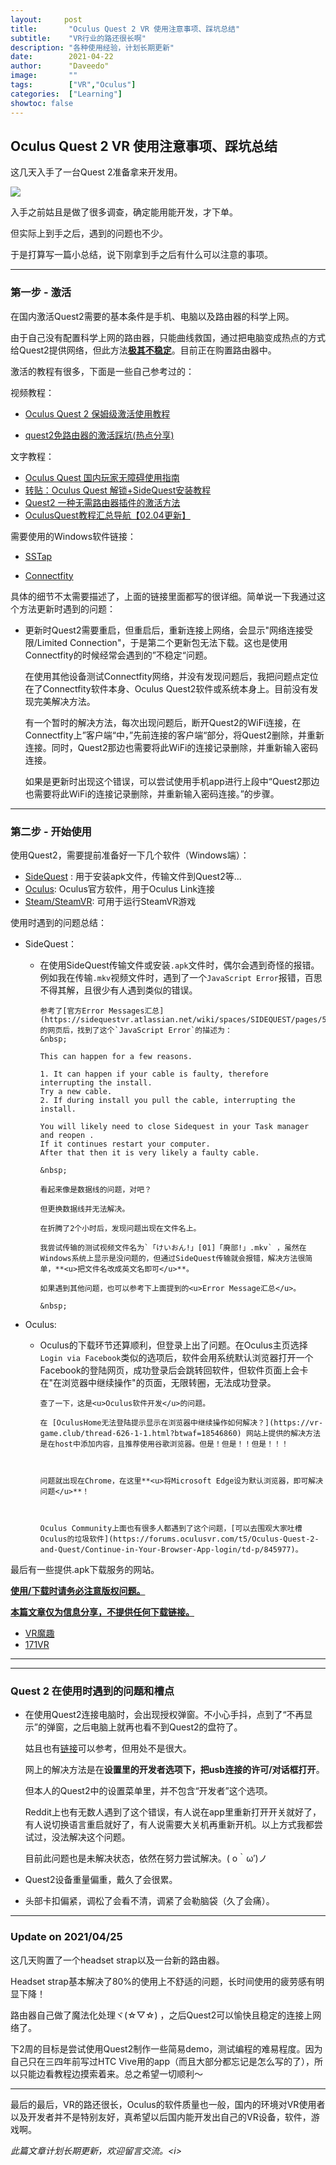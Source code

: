 ```yaml
---
layout:     post
title:       "Oculus Quest 2 VR 使用注意事项、踩坑总结"
subtitle:    "VR行业的路还很长啊"
description: "各种使用经验，计划长期更新"
date:        2021-04-22
author:      "Daveedo"
image:       ""
tags:        ["VR","Oculus"]
categories:  ["Learning"]
showtoc: false
---
```


## Oculus Quest 2 VR 使用注意事项、踩坑总结

这几天入手了一台Quest 2准备拿来开发用。

![](https://z3.ax1x.com/2021/04/25/czEtTx.jpg)

入手之前姑且是做了很多调查，确定能用能开发，才下单。

但实际上到手之后，遇到的问题也不少。

于是打算写一篇小总结，说下刚拿到手之后有什么可以注意的事项。

---

### 第一步 - 激活

在国内激活Quest2需要的基本条件是手机、电脑以及路由器的科学上网。

由于自己没有配置科学上网的路由器，只能曲线救国，通过把电脑变成热点的方式给Quest2提供网络，但此方法<u>**极其不稳定**</u>。目前正在购置路由器中。

激活的教程有很多，下面是一些自己参考过的：

视频教程：

- [Oculus Quest 2 保姆级激活使用教程](https://www.bilibili.com/video/BV1GU4y1p7Ty)

- [quest2免路由器的激活踩坑(热点分享)](https://www.bilibili.com/video/BV1Vv41147S9)

文字教程：

- [Oculus Quest 国内玩家无障碍使用指南](http://www.vr42.com/t/187)
- [转贴：Oculus Quest 解锁+SideQuest安装教程](https://zhuanlan.zhihu.com/p/343966231)
- [Quest2 一种无需路由器插件的激活方法](https://blog.morxi.com/archives/73.html)
- [OculusQuest教程汇总导航【02.04更新】](https://vr-game.club/thread-632-1-1.html?btwaf=97624374)

需要使用的Windows软件链接：

- [SSTap](https://github.com/solikethis/SSTap-backup)

- [Connectfity](https://www.connectify.me/zh-hans/
  )

具体的细节不太需要描述了，上面的链接里面都写的很详细。简单说一下我通过这个方法更新时遇到的问题：

- 更新时Quest2需要重启，但重启后，重新连接上网络，会显示"网络连接受限/Limited Connection"，于是第二个更新包无法下载。这也是使用Connectfity的时候经常会遇到的”不稳定“问题。

  在使用其他设备测试Connectfity网络，并没有发现问题后，我把问题点定位在了Connectfity软件本身、Oculus Quest2软件或系统本身上。目前没有发现完美解决方法。

  有一个暂时的解决方法，每次出现问题后，断开Quest2的WiFi连接，在Connectfity上”客户端“中，”先前连接的客户端“部分，将Quest2删除，并重新连接。同时，Quest2那边也需要将此WiFi的连接记录删除，并重新输入密码连接。

  如果是更新时出现这个错误，可以尝试使用手机app进行上段中“Quest2那边也需要将此WiFi的连接记录删除，并重新输入密码连接。”的步骤。

---

### 第二步 - 开始使用

使用Quest2，需要提前准备好一下几个软件（Windows端）：

- [SideQuest](https://sidequestvr.com/) : 用于安装apk文件，传输文件到Quest2等...
- [Oculus](https://www.oculus.com/setup/): Oculus官方软件，用于Oculus Link连接
- [Steam/SteamVR](Steam/SteamVR): 可用于运行SteamVR游戏

使用时遇到的问题总结：

- SideQuest：

  - 在使用SideQuest传输文件或安装`.apk`文件时，偶尔会遇到奇怪的报错。例如我在传输`.mkv`视频文件时，遇到了一个`JavaScript Error`报错，百思不得其解，且很少有人遇到类似的错误。

        参考了[官方Error Messages汇总](https://sidequestvr.atlassian.net/wiki/spaces/SIDEQUEST/pages/540573738/Error+Messages)的网页后，找到了这个`JavaScript Error`的描述为：
        &nbsp;

        This can happen for a few reasons.
        
        1. It can happen if your cable is faulty, therefore interrupting the install. 
        Try a new cable. 
        2. If during install you pull the cable, interrupting the install.

        You will likely need to close Sidequest in your Task manager and reopen . 
        If it continues restart your computer.  
        After that then it is very likely a faulty cable.
        
        &nbsp;

        看起来像是数据线的问题，对吧？

        但更换数据线并无法解决。

        在折腾了2个小时后，发现问题出现在文件名上。

        我尝试传输的测试视频文件名为`「けいおん!」[01]「廃部!」.mkv` ，虽然在Windows系统上显示是没问题的，但通过SideQuest传输就会报错，解决方法很简单，**<u>把文件名改成英文名即可</u>**。

        如果遇到其他问题，也可以参考下上面提到的<u>Error Message汇总</u>。
        
        &nbsp;

    

- Oculus:

  - Oculus的下载环节还算顺利，但登录上出了问题。在Oculus主页选择`Login via Facebook`类似的选项后，软件会用系统默认浏览器打开一个Facebook的登陆网页，成功登录后会跳转回软件，但软件页面上会卡在"在浏览器中继续操作"的页面，无限转圈，无法成功登录。

        查了一下，这是<u>Oculus软件开发</u>的问题。

        在 [OculusHome无法登陆提示显示在浏览器中继续操作如何解决？](https://vr-game.club/thread-626-1-1.html?btwaf=18546860) 网站上提供的解决方法是在host中添加内容，且推荐使用谷歌浏览器。但是！但是！！但是！！！

        

        问题就出现在Chrome，在这里**<u>将Microsoft Edge设为默认浏览器，即可解决问题</u>**！

    

        Oculus Community上面也有很多人都遇到了这个问题，[可以去围观大家吐槽Oculus的垃圾软件](https://forums.oculusvr.com/t5/Oculus-Quest-2-and-Quest/Continue-in-Your-Browser-App-login/td-p/845977)。



最后有一些提供.apk下载服务的网站。

<u>**使用/下载时请务必注意版权问题。**</u>

<u>**本篇文章仅为信息分享，不提供任何下载链接。**</u>

- [VR魔趣](https://www.vrmoo.cn/)
- [171VR](https://www.171vr.cn/)



---

---

### Quest 2 在使用时遇到的问题和槽点

- 在使用Quest2连接电脑时，会出现授权弹窗。不小心手抖，点到了“不再显示”的弹窗，之后电脑上就再也看不到Quest2的盘符了。

  姑且也有[链接](https://www.171vr.cn/thread-4754-1-1.html)可以参考，但用处不是很大。

  网上的解决方法是在**设置里的开发者选项下，把usb连接的许可/对话框打开**。

  但本人的Quest2中的设置菜单里，并不包含“开发者”这个选项。

  Reddit上也有无数人遇到了这个错误，有人说在app里重新打开开关就好了，有人说切换语言重启就好了，有人说需要大关机再重新开机。以上方式我都尝试过，没法解决这个问题。

  目前此问题也是未解决状态，依然在努力尝试解决。( o｀ω′)ノ

- Quest2设备重量偏重，戴久了会很累。

- 头部卡扣偏紧，调松了会看不清，调紧了会勒脑袋（久了会痛）。

---
### Update on 2021/04/25

这几天购置了一个headset strap以及一台新的路由器。

Headset strap基本解决了80%的使用上不舒适的问题，长时间使用的疲劳感有明显下降！

路由器自己做了魔法化处理ヾ(☆▽☆)	，之后Quest2可以愉快且稳定的连接上网络了。

下2周的目标是尝试使用Quest2制作一些简易demo，测试编程的难易程度。因为自己只在三四年前写过HTC Vive用的app（而且大部分都忘记是怎么写的了），所以只能边看教程边摸索着来。总之希望一切顺利～

---

最后的最后，VR的路还很长，Oculus的软件质量也一般，国内的环境对VR使用者以及开发者并不是特别友好，真希望以后国内能开发出自己的VR设备，软件，游戏啊。

<i>此篇文章计划长期更新，欢迎留言交流。<i\>

